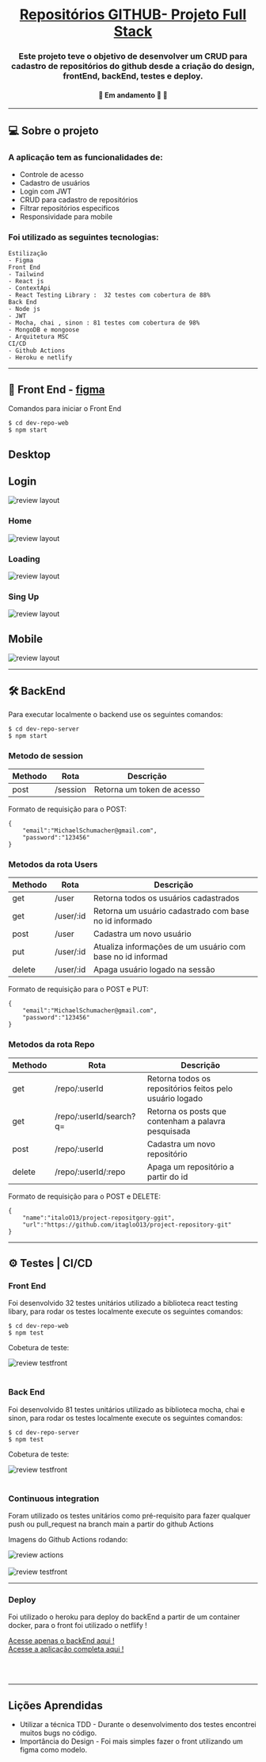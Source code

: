<h1 align="center">
     <a href="#" alt="site de despesa"> Repositórios GITHUB- Projeto Full Stack</a>
</h1>

<h3 align="center">
    Este projeto teve o objetivo de desenvolver um CRUD para cadastro de repositórios do github desde a criação do design, frontEnd, backEnd, testes e deploy.
</h3>

<h4 align="center">
	🚧   Em andamento 🚀 🚧
</h4>

---

## 💻 Sobre o projeto

 ### A aplicação tem as funcionalidades de:

  - Controle de acesso
  - Cadastro de usuários
  - Login com JWT
  - CRUD para cadastro de repositórios
  - Filtrar repositórios especificos
  - Responsividade para mobile

  ### Foi utilizado as seguintes tecnologias:
    Estilização
    - Figma
    Front End
    - Tailwind
    - React js
    - ContextApi
    - React Testing Library :  32 testes com cobertura de 88%
    Back End
    - Node js
    - JWT
    - Mocha, chai , sinon : 81 testes com cobertura de 98%
    - MongoDB e mongoose
    - Arquitetura MSC
    CI/CD
    - Github Actions
    - Heroku e netlify

---

##  🎨 Front End - [figma](https://www.figma.com/file/Cq2ADp2GujSsEcO4Qf3yjJ/Dev-Repo?node-id=0%3A1)

Comandos para iniciar o Front End

```
$ cd dev-repo-web
$ npm start

```

## Desktop

  ## Login


  <img alt="review layout" src="./imgsReadme/Login.png">

  ### Home

  <img alt="review layout" src="./imgsReadme/Home.png">
  
  ### Loading

  <img alt="review layout" src="./imgsReadme/Loading.png">

  ### Sing Up

  <img alt="review layout" src="./imgsReadme/SingUp.png">


## Mobile

  <img alt="review layout" src="./imgsReadme/Mobi.png">

---

## 🛠 BackEnd

Para executar localmente o backend use os seguintes comandos:

```
$ cd dev-repo-server
$ npm start
```

### Metodo de session

|Methodo|Rota|Descrição|
| ------ | ------ | ----- |
|post|/session|Retorna um token de acesso|

Formato de requisição para o POST:

```
{
	"email":"MichaelSchumacher@gmail.com",
	"password":"123456"
}
```

### Metodos da rota Users

|Methodo|Rota|Descrição|
| ------ | ------ | ----- |
|get|/user|Retorna todos os usuários cadastrados|
|get|/user/:id|Retorna um usuário cadastrado com base no id informado|
|post|/user|Cadastra um novo usuário|
|put|/user/:id|Atualiza informações de um usuário com base no id informad|
|delete|/user/:id|Apaga usuário logado na sessão|

Formato de requisição para o POST e PUT:
```
{
	"email":"MichaelSchumacher@gmail.com",
	"password":"123456"
}
```

### Metodos da rota Repo

|Methodo|Rota|Descrição|
| ------ | ------ | ----- |
|get|/repo/:userId|Retorna todos os repositórios feitos pelo usuário logado|
|get|/repo/:userId/search?q=|Retorna os posts que contenham a palavra pesquisada|
|post|/repo/:userId|Cadastra um novo repositório|
|delete|/repo/:userId/:repo|Apaga um repositório a partir do id|

Formato de requisição para o POST e DELETE:
```
{
	"name":"italoO13/project-repositgory-ggit",
	"url":"https://github.com/itagloO13/project-repository-git"
}
```

---

## ⚙️ Testes | CI/CD

### Front End
  Foi desenvolvido 32 testes unitários utilizado a biblioteca react testing libary, para rodar os testes localmente execute os seguintes comandos:

```
$ cd dev-repo-web
$ npm test
```
Cobetura de teste:

<img alt="review testfront" src="./imgsReadme/testfront.png">

<br>
<br>

### Back End
  Foi desenvolvido 81 testes unitários utilizado as biblioteca mocha, chai e sinon, para rodar os testes localmente execute os seguintes comandos:

```
$ cd dev-repo-server
$ npm test
```
Cobetura de teste:

<img alt="review testfront" src="./imgsReadme/testBack.png">

<br>
<br>

### Continuous integration

Foram utilizado os testes unitários como pré-requisito para fazer qualquer push ou pull_request na branch main a partir do github Actions

Imagens do Github Actions rodando:

<img alt="review actions" src="./imgsReadme/actions.png">

<br>
<br>

<img alt="review testfront" src="./imgsReadme/exp_actionsBack.png">

---

### Deploy

Foi utilizado o heroku para deploy do backEnd a partir de um container docker, para o front foi utilizado o netflify !

 <a href = "https://dev-repo-server-git.herokuapp.com" target="_blank">Acesse apenas o backEnd aqui !</a>
 <br>
  <a href = "https://dev-repo-git.netlify.app/" target="_blank">Acesse a aplicação completa aqui !</a>

<br>
<br>

---

## Lições Aprendidas

- Utilizar a técnica TDD - Durante o desenvolvimento dos testes encontrei muitos bugs no código.
- Importância do Design - Foi mais simples fazer o front utilizando um figma como modelo.
